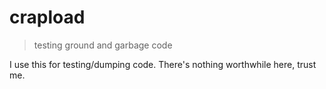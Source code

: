 # crapload
> testing ground and garbage code

I use this for testing/dumping code. There's nothing worthwhile here, trust me.
